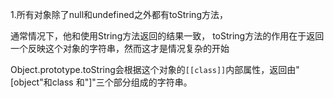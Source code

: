
1.所有对象除了null和undefined之外都有toString方法，

通常情况下，他和使用String方法返回的结果一致，
toString方法的作用在于返回一个反映这个对象的字符串，然而这才是情况复杂的开始

Object.prototype.toString会根据这个对象的`[[class]]`内部属性，返回由"[object"和class 和"]"三个部分组成的字符串。


